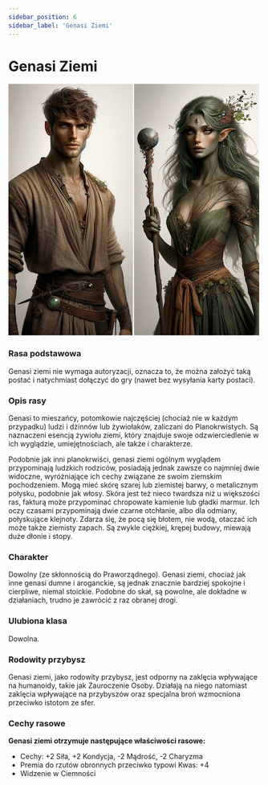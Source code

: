 ```yaml
---
sidebar_position: 6
sidebar_label: 'Genasi Ziemi'
---
```



# Genasi Ziemi

![genasi Ziemi](../../static/img/wiki/wiki-rasy/genasi-ziemi.png)

### Rasa podstawowa
Genasi ziemi nie wymaga autoryzacji, oznacza to, że można założyć taką postać i natychmiast dołączyć do gry (nawet bez wysyłania karty postaci).

### Opis rasy
Genasi to mieszańcy, potomkowie najczęściej (chociaż nie w każdym przypadku) ludzi i dżinnów lub żywiołaków, zaliczani do Planokrwistych. Są naznaczeni esencją żywiołu ziemi, który znajduje swoje odzwierciedlenie w ich wyglądzie, umiejętnościach, ale także i charakterze.

Podobnie jak inni planokrwiści, genasi ziemi ogólnym wyglądem przypominają ludzkich rodziców, posiadają jednak zawsze co najmniej dwie widoczne, wyróżniające ich cechy związane ze swoim ziemskim pochodzeniem. Mogą mieć skórę szarej lub ziemistej barwy, o metalicznym połysku, podobnie jak włosy. Skóra jest też nieco twardsza niż u większości ras, fakturą może przypominać chropowate kamienie lub gładki marmur. Ich oczy czasami przypominają dwie czarne otchłanie, albo dla odmiany, połyskujące klejnoty. Zdarza się, że pocą się błotem, nie wodą, otaczać ich może także ziemisty zapach. Są zwykle ciężkiej, krępej budowy, miewają duże dłonie i stopy.

### Charakter
Dowolny (ze skłonnością do Praworządnego). Genasi ziemi, chociaż jak inne genasi dumne i aroganckie, są jednak znacznie bardziej spokojne i cierpliwe, niemal stoickie. Podobne do skał, są powolne, ale dokładne w działaniach, trudno je zawrócić z raz obranej drogi.

### Ulubiona klasa
Dowolna.

### Rodowity przybysz
Genasi ziemi, jako rodowity przybysz, jest odporny na zaklęcia wpływające na humanoidy, takie jak Zauroczenie Osoby. Działają na niego natomiast zaklęcia wpływające na przybyszów oraz specjalna broń wzmocniona przeciwko istotom ze sfer.

### Cechy rasowe
**Genasi ziemi otrzymuje następujące właściwości rasowe:**

- Cechy: +2 Siła, +2 Kondycja, -2 Mądrość, -2 Charyzma
- Premia do rzutów obronnych przeciwko typowi Kwas: +4
- Widzenie w Ciemności